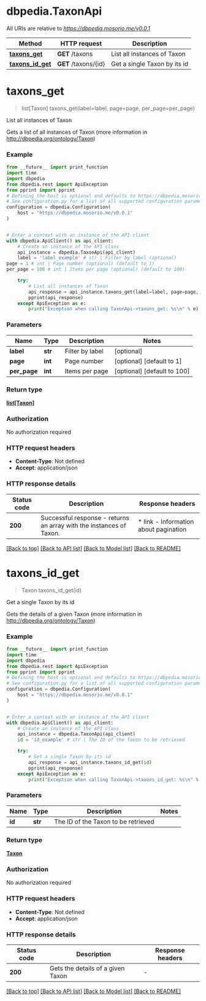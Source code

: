# dbpedia.TaxonApi

All URIs are relative to *https://dbpedia.mosorio.me/v0.0.1*

Method | HTTP request | Description
------------- | ------------- | -------------
[**taxons_get**](TaxonApi.md#taxons_get) | **GET** /taxons | List all instances of Taxon
[**taxons_id_get**](TaxonApi.md#taxons_id_get) | **GET** /taxons/{id} | Get a single Taxon by its id


# **taxons_get**
> list[Taxon] taxons_get(label=label, page=page, per_page=per_page)

List all instances of Taxon

Gets a list of all instances of Taxon (more information in http://dbpedia.org/ontology/Taxon)

### Example

```python
from __future__ import print_function
import time
import dbpedia
from dbpedia.rest import ApiException
from pprint import pprint
# Defining the host is optional and defaults to https://dbpedia.mosorio.me/v0.0.1
# See configuration.py for a list of all supported configuration parameters.
configuration = dbpedia.Configuration(
    host = "https://dbpedia.mosorio.me/v0.0.1"
)


# Enter a context with an instance of the API client
with dbpedia.ApiClient() as api_client:
    # Create an instance of the API class
    api_instance = dbpedia.TaxonApi(api_client)
    label = 'label_example' # str | Filter by label (optional)
page = 1 # int | Page number (optional) (default to 1)
per_page = 100 # int | Items per page (optional) (default to 100)

    try:
        # List all instances of Taxon
        api_response = api_instance.taxons_get(label=label, page=page, per_page=per_page)
        pprint(api_response)
    except ApiException as e:
        print("Exception when calling TaxonApi->taxons_get: %s\n" % e)
```

### Parameters

Name | Type | Description  | Notes
------------- | ------------- | ------------- | -------------
 **label** | **str**| Filter by label | [optional] 
 **page** | **int**| Page number | [optional] [default to 1]
 **per_page** | **int**| Items per page | [optional] [default to 100]

### Return type

[**list[Taxon]**](Taxon.md)

### Authorization

No authorization required

### HTTP request headers

 - **Content-Type**: Not defined
 - **Accept**: application/json

### HTTP response details
| Status code | Description | Response headers |
|-------------|-------------|------------------|
**200** | Successful response - returns an array with the instances of Taxon. |  * link - Information about pagination <br>  |

[[Back to top]](#) [[Back to API list]](../README.md#documentation-for-api-endpoints) [[Back to Model list]](../README.md#documentation-for-models) [[Back to README]](../README.md)

# **taxons_id_get**
> Taxon taxons_id_get(id)

Get a single Taxon by its id

Gets the details of a given Taxon (more information in http://dbpedia.org/ontology/Taxon)

### Example

```python
from __future__ import print_function
import time
import dbpedia
from dbpedia.rest import ApiException
from pprint import pprint
# Defining the host is optional and defaults to https://dbpedia.mosorio.me/v0.0.1
# See configuration.py for a list of all supported configuration parameters.
configuration = dbpedia.Configuration(
    host = "https://dbpedia.mosorio.me/v0.0.1"
)


# Enter a context with an instance of the API client
with dbpedia.ApiClient() as api_client:
    # Create an instance of the API class
    api_instance = dbpedia.TaxonApi(api_client)
    id = 'id_example' # str | The ID of the Taxon to be retrieved

    try:
        # Get a single Taxon by its id
        api_response = api_instance.taxons_id_get(id)
        pprint(api_response)
    except ApiException as e:
        print("Exception when calling TaxonApi->taxons_id_get: %s\n" % e)
```

### Parameters

Name | Type | Description  | Notes
------------- | ------------- | ------------- | -------------
 **id** | **str**| The ID of the Taxon to be retrieved | 

### Return type

[**Taxon**](Taxon.md)

### Authorization

No authorization required

### HTTP request headers

 - **Content-Type**: Not defined
 - **Accept**: application/json

### HTTP response details
| Status code | Description | Response headers |
|-------------|-------------|------------------|
**200** | Gets the details of a given Taxon |  -  |

[[Back to top]](#) [[Back to API list]](../README.md#documentation-for-api-endpoints) [[Back to Model list]](../README.md#documentation-for-models) [[Back to README]](../README.md)

